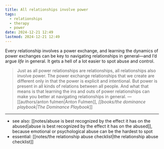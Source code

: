 ```yaml
---
title: All relationships involve power
tags:
  - relationships
  - therapy
  - power
date: 2024-12-21 12:49
lastmod: 2024-12-21 12:49
---
```

Every relationship involves a power exchange, and learning the dynamics of power exchanges can be key to navigating relationships in general—and I’d argue *life* in general. It gets a hell of a lot easier to spot abuse and control.

> Just as all power relationships are relationships, all relationships also involve power. The power exchange relationships that we create are different only in that the power is explicit and intentional. But power is present in all kinds of relations between all people. And what that means is that learning the ins and outs of power relationships can make you better at navigating relationships in general. —[[authors/anton fulmen|Anton Fulmen]], *[[books/the dominance playbook|The Dominance Playbook*]]

---
- see also: [[notes/abuse is best recognized by the effect it has on the abused|abuse is best recognized by the effect it has on the abused]], because emotional or psychological abuse can be the hardest to spot
- essential: [[notes/the relationship abuse checklist|the relationship abuse checklist]]